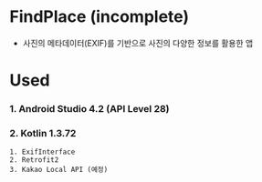 # FindPlace (incomplete)
  - 사진의 메타데이터(EXIF)를 기반으로 사진의 다양한 정보를 활용한 앱
  
# Used
  ### 1. Android Studio 4.2 (API Level 28)
  ### 2. Kotlin 1.3.72
    1. ExifInterface
    2. Retrofit2
    3. Kakao Local API (예정)
